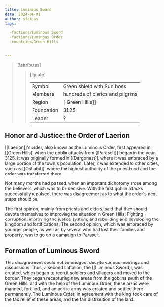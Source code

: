 ```yaml
---
title: Luminous Sword
date: 2024-08-01
author: sfakias
tags:

  -factions/Luminous Sword
  -factions/Luminous Order
  -countries/Green Hills
  
 
---
```

> [!attributes]
> 
> > [!quote]
> >
> > | | |
> > | --- | --- |
> > | Symbol | Green shield with Sun boss |
> > | Members | hundreds of clerics and pilgrims |
> > | Region | [[Green Hills]] |
> > | Foundation | 3125 |
> > | Leader | ? |

## Honor and Justice: the Order of Laerion

[[Laerion]]'s order, also known as the Luminous Order, first appeared in [[Green Hills]] when the goblin attacks from [[Paraselt]] began in the year 3125. It was originally formed in [[Dargonast]], where it was embraced by a large portion of the town's population. Later, it was extended to other cities, such as [[Ostrabit]], where the highest authority of the priesthood and the order was transferred there.

Not many months had passed, when an important dichotomy arose among the believers, which was to be decisive. With the first goblin attacks successfully repulsed, there was disagreement as to what the order's next steps should be.

The first opinion, mainly from priests and elders, said that they should devote themselves to improving the situation in Green Hills: Fighting corruption, improving the justice system, and rebuilding and developing the kingdom and fortifications. The second opinion, which was embraced by younger people, as well as by several who had lost their families and property, was to go on a campaign to Paraselt.

## Formation of Luminous Sword

This disagreement could not be bridged, despite various meetings and discussions. Thus, a second battalion, the [[Luminous Sword]], was created, which began to recruit soldiers and villagers and moved to the border. They began recapturing new areas from the goblins south of the Green Hills, and with the help of the Luminous Order, these areas were manned, fortified, and an acritic army was created and settled there permanently. The Luminous Order, in agreement with the king, took care of the tax relief of these areas, and the fair distribution of the land.